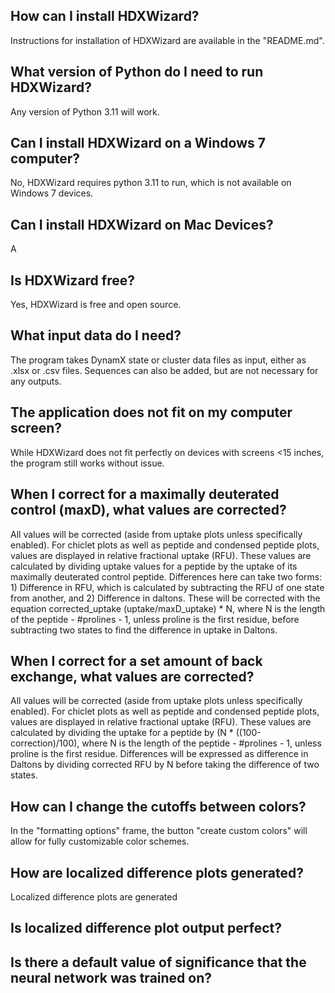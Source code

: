 ## How can I install HDXWizard?
Instructions for installation of HDXWizard are available in the "README.md".
## What version of Python do I need to run HDXWizard?
Any version of Python 3.11 will work.
## Can I install HDXWizard on a Windows 7 computer?
No, HDXWizard requires python 3.11 to run, which is not available on Windows 7 devices.
## Can I install HDXWizard on Mac Devices?
A
## Is HDXWizard free?
Yes, HDXWizard is free and open source.
## What input data do I need?
The program takes DynamX state or cluster data files as input, either as .xlsx or .csv files. Sequences can also be added, but are not necessary for any outputs.
## The application does not fit on my computer screen?
While HDXWizard does not fit perfectly on devices with screens <15 inches, the program still works without issue.
## When I correct for a maximally deuterated control (maxD), what values are corrected?
All values will be corrected (aside from uptake plots unless specifically enabled). For chiclet plots as well as peptide and condensed peptide plots, values are displayed in relative fractional uptake (RFU). These values are calculated by dividing uptake values for a peptide by the uptake of its maximally deuterated control peptide. Differences here can take two forms: 1) Difference in RFU, which is calculated by subtracting the RFU of one state from another, and 2) Difference in daltons. These will be corrected with the equation corrected_uptake (uptake/maxD_uptake) * N, where N is the length of the peptide - #prolines - 1, unless proline is the first residue, before subtracting two states to find the difference in uptake in Daltons.
## When I correct for a set amount of back exchange, what values are corrected?
All values will be corrected (aside from uptake plots unless specifically enabled). For chiclet plots as well as peptide and condensed peptide plots, values are displayed in relative fractional uptake (RFU). These values are calculated by dividing the uptake for a peptide by (N * ((100-correction)/100), where N is the length of the peptide - #prolines - 1, unless proline is the first residue. Differences will be expressed as difference in Daltons by dividing corrected RFU by N before taking the difference of two states.
## How can I change the cutoffs between colors?
In the "formatting options" frame, the button "create custom colors" will allow for fully customizable color schemes.
## How are localized difference plots generated?
Localized difference plots are generated 
## Is localized difference plot output perfect?
## Is there a default value of significance that the neural network was trained on?
## 
